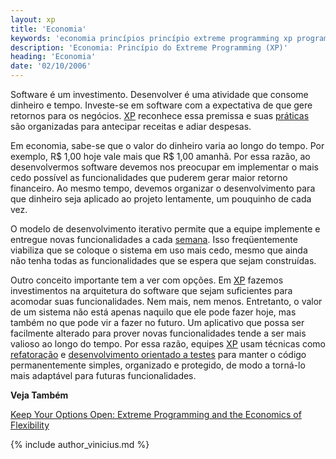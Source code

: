 ```yaml
---
layout: xp
title: 'Economia'
keywords: 'economia princípios princípio extreme programming xp programação extrema'
description: 'Economia: Princípio do Extreme Programming (XP)'
heading: 'Economia'
date: '02/10/2006'
---
```


Software é um investimento. Desenvolver é uma atividade que consome dinheiro e tempo. Investe-se em software com a expectativa de que gere retornos para os negócios. [XP][] reconhece essa premissa e suas [práticas][pra] são organizadas para antecipar receitas e adiar despesas.

Em economia, sabe-se que o valor do dinheiro varia ao longo do tempo. Por exemplo, R$ 1,00 hoje vale mais que R$ 1,00 amanhã. Por essa razão, ao desenvolvermos software devemos nos preocupar em implementar o mais cedo possível as funcionalidades que puderem gerar maior retorno financeiro. Ao mesmo tempo, devemos organizar o desenvolvimento para que dinheiro seja aplicado ao projeto lentamente, um pouquinho de cada vez.

O modelo de desenvolvimento iterativo permite que a equipe implemente e entregue novas funcionalidades a cada [semana][cs]. Isso freqüentemente viabiliza que se coloque o sistema em uso mais cedo, mesmo que ainda não tenha todas as funcionalidades que se espera que sejam construídas.

Outro conceito importante tem a ver com opções. Em [XP][] fazemos investimentos na arquitetura do software que sejam suficientes para acomodar suas funcionalidades. Nem mais, nem menos. Entretanto, o valor de um sistema não está apenas naquilo que ele pode fazer hoje, mas também no que pode vir a fazer no futuro. Um aplicativo que possa ser facilmente alterado para prover novas funcionalidades tende a ser mais valioso ao longo do tempo. Por essa razão, equipes [XP][] usam técnicas como [refatoração][ref] e [desenvolvimento orientado a testes][tdd] para manter o código permanentemente simples, organizado e protegido, de modo a torná-lo mais adaptável para futuras funcionalidades.

**Veja Também**

[Keep Your Options Open: Extreme Programming and the Economics of Flexibility][k]

{% include author_vinicius.md %}

[XP]:		/xp
[pra]:		/xp/praticas
[cs]:		/xp/praticas/ciclo_semanal
[ref]:		/xp/praticas/refatoracao
[tdd]:		/xp/praticas/tdd
[k]:		http://www.favaro.net/john/home/publications/xpecon.pdf
